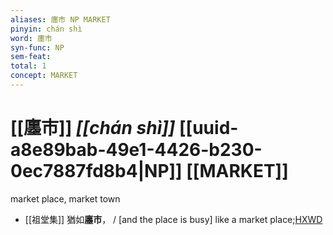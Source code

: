 ```yaml
---
aliases: 廛市 NP MARKET
pinyin: chán shì
word: 廛市
syn-func: NP
sem-feat: 
total: 1
concept: MARKET 
---
```

# [[廛市]] *[[chán shì]]*  [[uuid-a8e89bab-49e1-4426-b230-0ec7887fd8b4|NP]] [[MARKET]]
market place, market town
 - [[祖堂集]] 猶如**廛市**， / [and the place is busy] like a market place;[HXWD](https://hxwd.org/textview.html?location=KR6q0002_Yan_001-1015a.37)